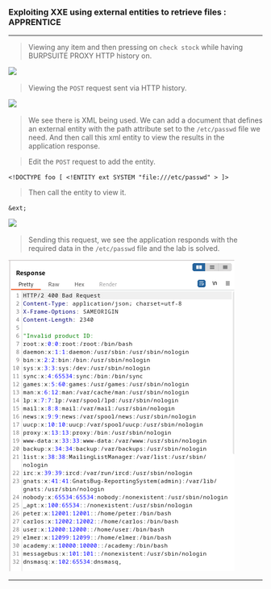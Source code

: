 
### Exploiting XXE using external entities to retrieve files : APPRENTICE

---

> Viewing any item and then pressing on `check stock` while having BURPSUITE PROXY HTTP history on.

![](check-stock.png)

> Viewing the `POST` request sent via HTTP history.

![](lab1-post.png)

> We see there is XML being used.
> We can add a document that defines an external entity with the path attribute set to the `/etc/passwd` file we need.
> And then call this xml entity to view the results in the application response.

> Edit the `POST` request to add the entity.
```
<!DOCTYPE foo [ <!ENTITY ext SYSTEM "file:///etc/passwd" > ]>
```

> Then call the entity to view it.
```
&ext;
```

![](lab1-xml.png)

> Sending this request, we see the application responds with the required data in the `/etc/passwd` file and the lab is solved.

![](Portswigger/XXE%20Injection/screenshots/etc-passwd.png)

---
